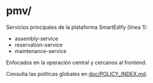 # pmv/

Servicios principales de la plataforma SmartEdify (línea 1):
- assembly-service
- reservation-service
- maintenance-service

Enfocados en la operación central y cercanos al frontend.

Consulta las políticas globales en [doc/POLICY_INDEX.md](../../doc/POLICY_INDEX.md).